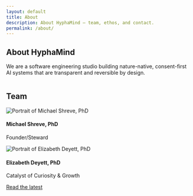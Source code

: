 ```yaml
---
layout: default
title: About
description: About HyphaMind — team, ethos, and contact.
permalink: /about/
---
```


<section class="container">
  <h2 class="mt-0">About HyphaMind</h2>
  <p class="mt-1">We are a software engineering studio building nature-native, consent-first AI systems that are transparent and reversible by design.</p>
</section>

<div class="section-break"><img src="{{ '/assets/icons/linehexageom.svg' | relative_url }}" alt="" aria-hidden="true" /></div>

<section class="container" id="team">
  <h2 class="mt-0">Team</h2>
  <div class="team-grid mt-2">
    <article class="team-card">
      <img class="avatar" src="{{ '/assets/logo.svg' | relative_url }}" alt="Portrait of Michael Shreve, PhD" />
      <h4 class="mt-0">Michael Shreve, PhD</h4>
      <p class="role">Founder/Steward</p>
    </article>
    <article class="team-card">
      <img class="avatar" src="{{ '/assets/logo.svg' | relative_url }}" alt="Portrait of Elizabeth Deyett, PhD" />
      <h4 class="mt-0">Elizabeth Deyett, PhD</h4>
      <p class="role">Catalyst of Curiosity &amp; Growth</p>
    </article>
  </div>
  <p class="mt-2"><a class="btn btn-outline" href="{{ '/blog/' | relative_url }}">Read the latest</a></p>
</section>

